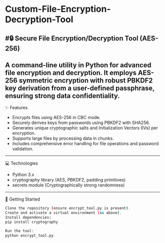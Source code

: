 # Custom-File-Encryption-Decryption-Tool
#🔒 Secure File Encryption/Decryption Tool (AES-256)
---
A command-line utility in Python for advanced file encryption and decryption. It employs AES-256 symmetric encryption with robust PBKDF2 key derivation from a user-defined passphrase, ensuring strong data confidentiality.
---
✨ Features
- Encrypts files using AES-256 in CBC mode.
- Securely derives keys from passwords using PBKDF2 with SHA256.
- Generates unique cryptographic salts and Initialization Vectors (IVs) per encryption.
- Supports large files by processing data in chunks.
- Includes comprehensive error handling for file operations and password validation.
---
💻 Technologies
- Python 3.x
- cryptography library (AES, PBKDF2, padding primitives)
- secrets module (Cryptographically strong randomness)
---
🚀 Getting Started
```bash
Clone the repository (ensure encrypt_tool.py is present).
Create and activate a virtual environment (as above).
Install dependencies:
pip install cryptography

Run the tool:
python encrypt_tool.py
